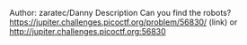 Author: zaratec/Danny
Description
Can you find the robots? https://jupiter.challenges.picoctf.org/problem/56830/ (link) or http://jupiter.challenges.picoctf.org:56830
